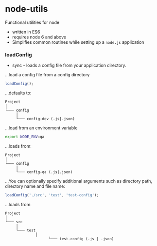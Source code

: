 # node-utils
Functional utilities for node
- written in ES6
- requires node 6 and above
- Simplifies common routines while setting up a `node.js` application

### loadConfig
- sync - loads a config file from your application directory.

...load a config file from a config directory

```javascript
loadConfig();
```
...defaults to:

```
Project
│
└─── config
     │
     └─── config-dev (.js|.json)
```

...load from an environment variable
```bash
export NODE_ENV=qa
```

...loads from:
```
Project
│
└─── config
     │
     └─── config-qa (.js|.json)
```

...You can optionally specify additional arguments such as directory path, directory name and file name:
```javascript
loadConfig('./src', 'test', 'test-config');
```

...loads from:
```
Project
│
└─── src
     │
     └─── test
		      │
					└─── test-config (.js | .json)
```
